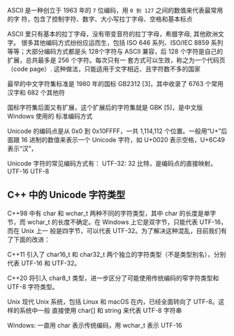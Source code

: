 ASCII 是一种创立于 1963 年的 `7` 位编码，用 `0 到 127` 之间的数值来代表最常用的字
符，包含了控制字符、数字、大小写拉丁字母、空格和基本标点

ASCII 里只有基本的拉丁字母，没有带变音符的拉丁字母，希腊字母, 其他欧洲文字。
很多其他编码方式纷纷应运而生，包括 ISO 646 系列、ISO/IEC 8859 系列等等；大部分编码方式都是头 128个字符与 ASCII 兼容，后 128 个字符是自己的扩展，总共最多是 256 个字符。每次只有一
套方式可以生效，称之为一个代码页（code page）. 这种做法，只能适用于文字相近、且字符数不多的国家

最早的中文字符集标准是 1980 年的国标 GB2312 [3]，其中收录了 6763 个常用汉字和
682 个其他符

国标字符集后面又有扩展，这个扩展后的字符集就是 GBK [5]，是中文版 Windows 使用的
标准编码方式

Unicode 的编码点是从 0x0 到 0x10FFFF，一共 1,114,112 个位置。一般用“U+”后面跟
16 进制的数值来表示一个 Unicode 字符，如 U+0020 表示空格，U+6C49 表示“汉”，

Unicode 字符的常见编码方式有：
UTF-32: 32 比特，是编码点的直接映射。
UTF-16
UTF-8 

## C++ 中的 Unicode 字符类型
C++98 中有 char 和 wchar_t 两种不同的字符类型，其中 char 的长度是单字节，而
wchar_t 的长度不确定。在 Windows 上它是双字节，只能代表 UTF-16，而在 Unix 上一
般是四字节，可以代表 UTF-32。为了解决这种混乱，目前我们有了下面的改进：

C++11 引入了 char16_t 和 char32_t 两个独立的字符类型（不是类型别名），分别
代表 UTF-16 和 UTF-32。

C++20 将引入 char8_t 类型，进一步区分了可能使用传统编码的窄字符类型和 UTF-8
字符类型。


Unix
现代 Unix 系统，包括 Linux 和 macOS 在内，已经全面转向了 UTF-8。这样的系统中一般
直接使用 char[] 和 string 来代表 UTF-8 字符串

Windows: 一直用 char 表示传统编码，用 wchar_t 表示 UTF-16



